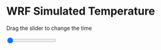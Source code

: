 <h1>WRF Simulated Temperature</h1>
<p>Drag the slider to change the time</p>

<div class="slidecontainer">
<input oninput='setImage(this)' class="slider" type="range" min="0" max="5" value="0" step="1" />
<img id='img'/>
</div>

<script>
var img = document.getElementById('img');
var img_array = ['/assets/images/wrf/t_wrfout_d01_2020-04-01_12:00:00.png',
'/assets/images/wrf/t_wrfout_d01_2020-04-01_13:00:00.png',
'/assets/images/wrf/t_wrfout_d01_2020-04-01_14:00:00.png',
'/assets/images/wrf/t_wrfout_d01_2020-04-01_15:00:00.png',
'/assets/images/wrf/t_wrfout_d01_2020-04-01_16:00:00.png',];
function setImage(obj)
{
        var value = obj.value;
        img.src = img_array[value];

}
</script>
